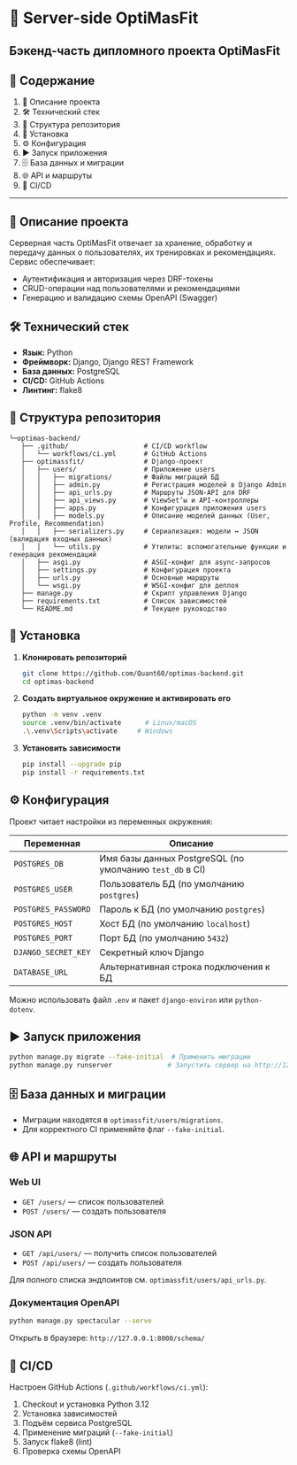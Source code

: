 # 🏃 Server-side OptiMasFit

## **Бэкенд-часть дипломного проекта OptiMasFit**

## 📑 Содержание

1. 📝 Описание проекта
2. 🛠️ Технический стек
3. 📂 Структура репозитория
4. 🚀 Установка
5. ⚙️ Конфигурация
6. ▶️ Запуск приложения
7. 🗄️ База данных и миграции
8. 🌐 API и маршруты
9. 🔄 CI/CD

---

## 📝 Описание проекта

Серверная часть OptiMasFit отвечает за хранение, обработку и передачу данных о пользователях, их тренировках и рекомендациях. Сервис обеспечивает:

* Аутентификация и авторизация через DRF-токены
* CRUD-операции над пользователями и рекомендациями
* Генерацию и валидацию схемы OpenAPI (Swagger)

## 🛠️ Технический стек

* **Язык:** Python
* **Фреймворк:** Django, Django REST Framework
* **База данных:** PostgreSQL
* **CI/CD:** GitHub Actions
* **Линтинг:** flake8

## 📂 Структура репозитория

```text
└─optimas-backend/
   ├── .github/                   # CI/CD workflow
   │   └── workflows/ci.yml       # GitHub Actions
   ├── optimassfit/               # Django-проект
   │   ├── users/                 # Приложение users
   │   │   ├── migrations/        # Файлы миграций БД
   │   │   ├── admin.py           # Регистрация моделей в Django Admin
   │   │   ├── api_urls.py        # Маршруты JSON-API для DRF
   │   │   ├── api_views.py       # ViewSet’ы и API-контроллеры
   │   │   ├── apps.py            # Конфигурация приложения users
   │   │   ├── models.py          # Описание моделей данных (User, Profile, Recommendation)
   │   │   ├── serializers.py     # Сериализация: модели ↔ JSON (валидация входных данных)
   │   │   └── utils.py           # Утилиты: вспомогательные функции и генерация рекомендаций
   │   ├── asgi.py                # ASGI-конфиг для async-запросов
   │   ├── settings.py            # Конфигурация проекта
   │   ├── urls.py                # Основные маршруты
   │   └── wsgi.py                # WSGI-конфиг для деплоя
   ├── manage.py                  # Скрипт управления Django
   ├── requirements.txt           # Список зависимостей
   └── README.md                  # Текущее руководство
```

## 🚀 Установка

1. **Клонировать репозиторий**

   ```bash
   git clone https://github.com/Quant60/optimas-backend.git
   cd optimas-backend
   ```
2. **Создать виртуальное окружение и активировать его**

   ```bash
   python -m venv .venv
   source .venv/bin/activate      # Linux/macOS
   .\.venv\Scripts\activate     # Windows
   ```
3. **Установить зависимости**

   ```bash
   pip install --upgrade pip
   pip install -r requirements.txt
   ```

## ⚙️ Конфигурация

Проект читает настройки из переменных окружения:

| Переменная          | Описание                                                 |
| ------------------- | -------------------------------------------------------- |
| `POSTGRES_DB`       | Имя базы данных PostgreSQL (по умолчанию `test_db` в CI) |
| `POSTGRES_USER`     | Пользователь БД (по умолчанию `postgres`)                |
| `POSTGRES_PASSWORD` | Пароль к БД (по умолчанию `postgres`)                    |
| `POSTGRES_HOST`     | Хост БД (по умолчанию `localhost`)                       |
| `POSTGRES_PORT`     | Порт БД (по умолчанию `5432`)                            |
| `DJANGO_SECRET_KEY` | Секретный ключ Django                                    |
| `DATABASE_URL`      | Альтернативная строка подключения к БД                   |

Можно использовать файл `.env` и пакет `django-environ` или `python-dotenv`.

## ▶️ Запуск приложения

```bash
python manage.py migrate --fake-initial  # Применить миграции
python manage.py runserver              # Запустить сервер на http://127.0.0.1:8000
```

## 🗄️ База данных и миграции

* Миграции находятся в `optimassfit/users/migrations`.
* Для корректного CI применяйте флаг `--fake-initial`.

## 🌐 API и маршруты

### Web UI

* `GET /users/` — список пользователей
* `POST /users/` — создать пользователя

### JSON API

* `GET /api/users/` — получить список пользователей
* `POST /api/users/` — создать пользователя

Для полного списка эндпоинтов см. `optimassfit/users/api_urls.py`.

### Документация OpenAPI

```bash
python manage.py spectacular --serve
```

Открыть в браузере: `http://127.0.0.1:8000/schema/`

## 🔄 CI/CD

Настроен GitHub Actions (`.github/workflows/ci.yml`):

1. Checkout и установка Python 3.12
2. Установка зависимостей
3. Подъём сервиса PostgreSQL
4. Применение миграций (`--fake-initial`)
5. Запуск flake8 (lint)
6. Проверка схемы OpenAPI
